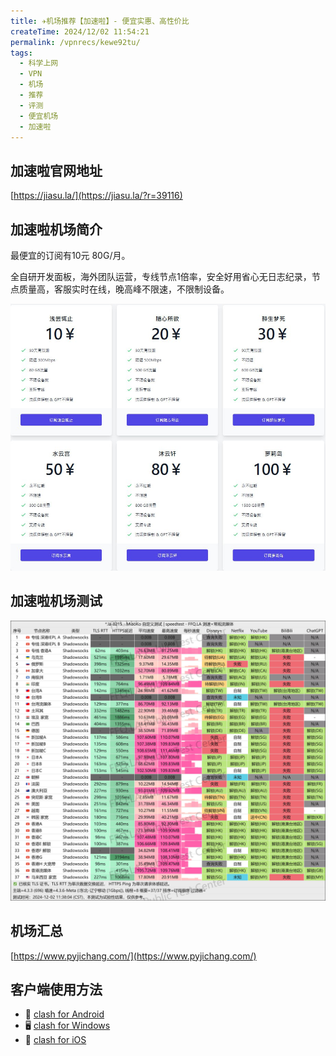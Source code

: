 ```yaml
---
title: ✈️机场推荐【加速啦】- 便宜实惠、高性价比
createTime: 2024/12/02 11:54:21
permalink: /vpnrecs/kewe92tu/
tags:
  - 科学上网
  - VPN
  - 机场
  - 推荐
  - 评测
  - 便宜机场
  - 加速啦
---
```


## 加速啦官网地址

[https://jiasu.la/](https://jiasu.la/?r=39116)

## 加速啦机场简介

最便宜的订阅有10元 80G/月。

全自研开发面板，海外团队运营，专线节点1倍率，安全好用省心无日志纪录，节点质量高，客服实时在线，晚高峰不限速，不限制设备。

![加速啦价格](images/机场推荐加速啦/image.png)

## 加速啦机场测试

![加速啦测试](images/机场推荐加速啦/image-1.png)

## 机场汇总

[https://www.pyjichang.com/](https://www.pyjichang.com/)

## 客户端使用方法

- 📱 [clash for Android](https://www.pyjichang.com/doc/eh8f4n86/)
- 🖥 [clash for Windows](https://www.pyjichang.com/doc/0gematwc/)
- 🍎 [clash for iOS](https://www.pyjichang.com/doc/z747kgjd/)
